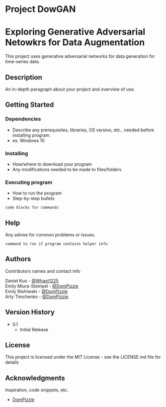 # Project DowGAN

# Exploring Generative Adversarial Netowkrs for Data Augmentation

This project uses generative adversarial networks for data generation for time-series data.

## Description

An in-depth paragraph about your project and overview of use.

## Getting Started

### Dependencies

* Describe any prerequisites, libraries, OS version, etc., needed before installing program.
* ex. Windows 10

### Installing

* How/where to download your program
* Any modifications needed to be made to files/folders

### Executing program

* How to run the program
* Step-by-step bullets
```
code blocks for commands
```

## Help

Any advise for common problems or issues.
```
command to run if program contains helper info
```

## Authors

Contributors names and contact info

Daniel Kuo - [@Whast1225](https://github.com/Whast1225)  
Emily Miura-Stempel - [@DomPizzie](https://twitter.com/dompizzie)  
Emily Nishiwaki - [@DomPizzie](https://twitter.com/dompizzie)  
Arty Timchenko - [@DomPizzie](https://twitter.com/dompizzie)

## Version History

* 0.1
    * Initial Release

## License

This project is licensed under the MIT License - see the LICENSE.md file for details

## Acknowledgments

Inspiration, code snippets, etc.
* [DomPizzie](https://gist.github.com/DomPizzie/7a5ff55ffa9081f2de27c315f5018afc)

